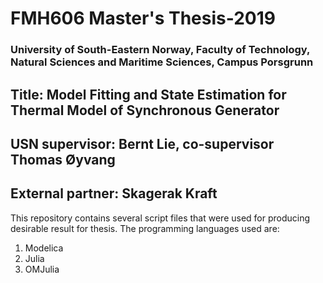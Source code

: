 # FMH606 Master's Thesis-2019
### University of South-Eastern Norway, Faculty of Technology, Natural Sciences and Maritime Sciences, Campus Porsgrunn
## Title: Model Fitting and State Estimation for Thermal Model of Synchronous Generator
## USN supervisor: Bernt Lie, co-supervisor Thomas Øyvang
## External partner: Skagerak Kraft

This repository contains several script files that were used for producing desirable result for thesis.
The programming languages used are:
1. Modelica
2. Julia
3. OMJulia
